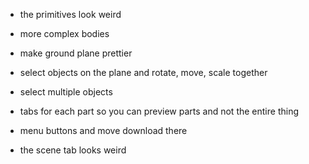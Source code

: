 
- the primitives look weird
- more complex bodies

- make ground plane prettier

- select objects on the plane and rotate, move, scale together
- select multiple objects 
- tabs for each part so you can preview parts and not the entire thing
- menu buttons and move download there
- the scene tab looks weird